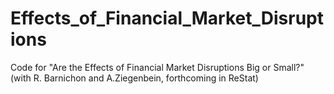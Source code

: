 # Effects_of_Financial_Market_Disruptions
Code for  "Are the Effects of Financial Market Disruptions Big or Small?" (with R. Barnichon and A.Ziegenbein, forthcoming in ReStat)
